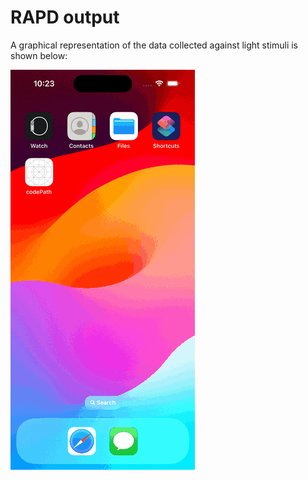 # RAPD output

A graphical representation of the data collected against light stimuli is shown below:

![Example](https://github.com/Znasif/CodePathIOS/blob/974dec4e08a2fc21afcabcacbcfa7e5dd90af7ec/MyWalk.gif)
